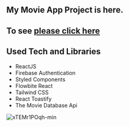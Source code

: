 ## My Movie App Project is here.

## To see [please click here](https://movie-app-with-react.vercel.app/)

## Used Tech and Libraries
- ReactJS
- Firebase Authentication
- Styled Components
- Flowbite React
- Tailwind CSS
- React Toastify
- The Movie Database Api





![xTEMr1POqh-min](https://user-images.githubusercontent.com/108137435/211585264-2c39aaee-1397-4fc0-bbc0-04ebeb31e7ec.gif)
